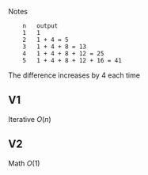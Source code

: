 Notes

```
    n   output
    1   1
    2   1 + 4 = 5
    3   1 + 4 + 8 = 13
    4   1 + 4 + 8 + 12 = 25
    5   1 + 4 + 8 + 12 + 16 = 41
```

The difference increases by 4 each time

## V1

Iterative $O(n)$

## V2

Math $O(1)$
